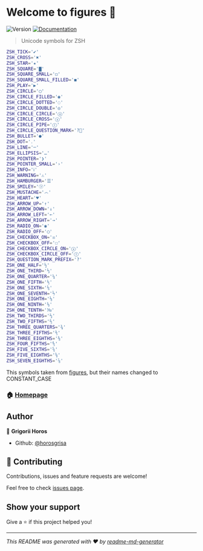 # Welcome to figures 👋
![Version](https://img.shields.io/npm/v/figures.svg)
[![Documentation](https://img.shields.io/badge/documentation-yes-brightgreen.svg)](https://github.com/zpm-zsh/figures)

> Unicode symbols for ZSH

```bash
ZSH_TICK='✔'
ZSH_CROSS='✖'
ZSH_STAR='★'
ZSH_SQUARE='▇'
ZSH_SQUARE_SMALL='◻'
ZSH_SQUARE_SMALL_FILLED='◼'
ZSH_PLAY='▶'
ZSH_CIRCLE='◯'
ZSH_CIRCLE_FILLED='◉'
ZSH_CIRCLE_DOTTED='◌'
ZSH_CIRCLE_DOUBLE='◎'
ZSH_CIRCLE_CIRCLE='ⓞ'
ZSH_CIRCLE_CROSS='ⓧ'
ZSH_CIRCLE_PIPE='Ⓘ'
ZSH_CIRCLE_QUESTION_MARK='?⃝'
ZSH_BULLET='●'
ZSH_DOT='․'
ZSH_LINE='─'
ZSH_ELLIPSIS='…'
ZSH_POINTER='❯'
ZSH_POINTER_SMALL='›'
ZSH_INFO='ℹ'
ZSH_WARNING='⚠'
ZSH_HAMBURGER='☰'
ZSH_SMILEY='㋡'
ZSH_MUSTACHE='෴'
ZSH_HEART='♥'
ZSH_ARROW_UP='↑'
ZSH_ARROW_DOWN='↓'
ZSH_ARROW_LEFT='←'
ZSH_ARROW_RIGHT='→'
ZSH_RADIO_ON='◉'
ZSH_RADIO_OFF='◯'
ZSH_CHECKBOX_ON='☒'
ZSH_CHECKBOX_OFF='☐'
ZSH_CHECKBOX_CIRCLE_ON='ⓧ'
ZSH_CHECKBOX_CIRCLE_OFF='Ⓘ'
ZSH_QUESTION_MARK_PREFIX='?'
ZSH_ONE_HALF='½'
ZSH_ONE_THIRD='⅓'
ZSH_ONE_QUARTER='¼'
ZSH_ONE_FIFTH='⅕'
ZSH_ONE_SIXTH='⅙'
ZSH_ONE_SEVENTH='⅐'
ZSH_ONE_EIGHTH='⅛'
ZSH_ONE_NINTH='⅑'
ZSH_ONE_TENTH='⅒'
ZSH_TWO_THIRDS='⅔'
ZSH_TWO_FIFTHS='⅖'
ZSH_THREE_QUARTERS='¾'
ZSH_THREE_FIFTHS='⅗'
ZSH_THREE_EIGHTHS='⅜'
ZSH_FOUR_FIFTHS='⅘'
ZSH_FIVE_SIXTHS='⅚'
ZSH_FIVE_EIGHTHS='⅝'
ZSH_SEVEN_EIGHTHS='⅞'
```


This symbols taken from [figures](https://github.com/sindresorhus/figures),
but their names changed to CONSTANT_CASE

### 🏠 [Homepage](https://github.com/zpm-zsh/figures)

## Author

👤 **Grigorii Horos**

* Github: [@horosgrisa](https://github.com/horosgrisa)

## 🤝 Contributing

Contributions, issues and feature requests are welcome!

Feel free to check [issues page](https://github.com/zpm-zsh/figures/issues).

## Show your support

Give a ⭐️ if this project helped you!


***
_This README was generated with ❤️ by [readme-md-generator](https://github.com/kefranabg/readme-md-generator)_
